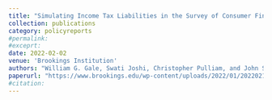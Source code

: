 ```yaml
---
title: "Simulating Income Tax Liabilities in the Survey of Consumer Finances"
collection: publications
category: policyreports
#permalink: 
#exceprt:
date: 2022-02-02
venue: 'Brookings Institution'
authors: "William G. Gale, Swati Joshi, Christopher Pulliam, and John Sabelhaus"
paperurl: "https://www.brookings.edu/wp-content/uploads/2022/01/20220216_TPC_SimulatingLiability_Report_Final.pdf"
#citation: 
---
```

